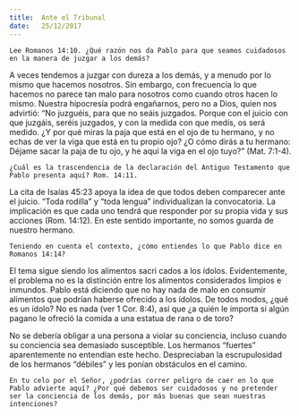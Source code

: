 ```yaml
---
title:  Ante el Tribunal
date:   25/12/2017
---
```


`Lee Romanos 14:10. ¿Qué razón nos da Pablo para que seamos cuidadosos en la manera de juzgar a los demás?`

A veces tendemos a juzgar con dureza a los demás, y a menudo por lo mismo que hacemos nosotros. Sin embargo, con frecuencia lo que hacemos no parece tan malo para nosotros como cuando otros hacen lo mismo. Nuestra hipocresía podrá engañarnos, pero no a Dios, quien nos advirtió: “No juzguéis, para que no seáis juzgados. Porque con el juicio con que juzgáis, seréis juzgados, y con la medida con que medís, os será medido. ¿Y por qué miras la paja que está en el ojo de tu hermano, y no echas de ver la viga que está en tu propio ojo? ¿O cómo dirás a tu hermano: Déjame sacar la paja de tu ojo, y he aquí la viga en el ojo tuyo?” (Mat. 7:1-4).

`¿Cuál es la trascendencia de la declaración del Antiguo Testamento que Pablo presenta aquí? Rom. 14:11.`

La cita de Isaías 45:23 apoya la idea de que todos deben comparecer ante el juicio. “Toda rodilla” y “toda lengua” individualizan la convocatoria. La implicación es que cada uno tendrá que responder por su propia vida y sus acciones (Rom. 14:12). En este sentido importante, no somos guarda de nuestro hermano.

`Teniendo en cuenta el contexto, ¿cómo entiendes lo que Pablo dice en Romanos 14:14?`

El tema sigue siendo los alimentos sacri cados a los ídolos. Evidentemente, el problema no es la distinción entre los alimentos considerados limpios e inmundos. Pablo está diciendo que no hay nada de malo en consumir alimentos que podrían haberse ofrecido a los ídolos. De todos modos, ¿qué es un ídolo? No es nada (ver 1 Cor. 8:4), así que ¿a quién le importa si algún pagano le ofreció la comida a una estatua de rana o de toro?

No se debería obligar a una persona a violar su conciencia, incluso cuando su conciencia sea demasiado susceptible. Los hermanos “fuertes” aparentemente no entendían este hecho. Despreciaban la escrupulosidad de los hermanos “débiles” y les ponían obstáculos en el camino.

`En tu celo por el Señor, ¿podrías correr peligro de caer en lo que Pablo advierte aquí? ¿Por qué debemos ser cuidadosos y no pretender ser la conciencia de los demás, por más buenas que sean nuestras intenciones?`